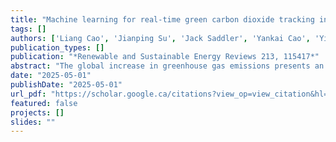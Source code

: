 ```yaml
---
title: "Machine learning for real-time green carbon dioxide tracking in refinery processes"
tags: []
authors: ['Liang Cao', 'Jianping Su', 'Jack Saddler', 'Yankai Cao', 'Yixiu Wang', 'Gary Lee', 'Lim C Siang', 'Yi Luo', 'Robert Pinchuk', 'Jin Li', 'R Bhushan Gopaluni']
publication_types: []
publication: "*Renewable and Sustainable Energy Reviews 213, 115417*"
abstract: "The global increase in greenhouse gas emissions presents an urgent environmental challenge, demanding innovative strategies for emission reduction and a fundamental shift in energy consumption practices. Co-processing biogenic feedstocks, such as used cooking oils and biocrudes derived from forest and agricultural residues, within existing oil refineries has been demonstrated as a cost-effective, scalable approach to producing low-carbon fuels, quickly helping the oil refiners to mitigate carbon dioxide emissions, leveraging the existing infrastructures. Despite its potential, monitoring the ”green”CO₂ emissions originating from biogenic feedstocks during co-processing remains challenging. The molecular structure of biogenic components becomes indistinguishable from fossil-based molecules, necessitating costly, labor-intensive, and time-consuming sample collection and testing procedures, often involving isotope carbon analysis. This work proposes a new approach by applying artificial intelligence to model green CO₂ emissions in real-time. By analyzing over 102,000 samples of industrial data from a commercial FCC unit, a robust machine learning framework is developed to provide continuous, cost-effective, and accurate green CO₂ monitoring. The methodology encompasses a comparative analysis of ten input analysis techniques and five regression models to model emissions, achieving an average error margin of just 2.66% compared to traditional laboratory measurements. This AI-driven approach offers refiners and policymakers a practical tool for assessing the environmental performance of biogenic feedstock co-processing, facilitating informed decision-making in renewable fuel production."
date: "2025-05-01"
publishDate: "2025-05-01"
url_pdf: "https://scholar.google.ca/citations?view_op=view_citation&hl=zh-CN&user=M-s3mjAAAAAJ&pagesize=80&citation_for_view=M-s3mjAAAAAJ:dshw04ExmUIC"
featured: false
projects: []
slides: ""
---
```

